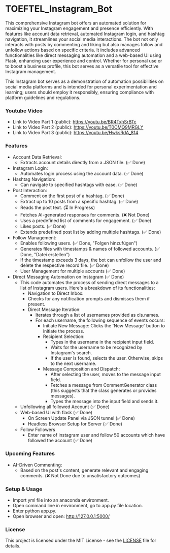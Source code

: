 # TOEFTEL_Instagram_Bot

This comprehensive Instagram bot offers an automated solution for maximizing your Instagram engagement and presence efficiently. With features like account data retrieval, automated Instagram login, and hashtag navigation, it streamlines your social media interactions. The bot not only interacts with posts by commenting and liking but also manages follow and unfollow actions based on specific criteria. It includes advanced functionalities like direct messaging automation and a web-based UI using Flask, enhancing user experience and control. Whether for personal use or to boost a business profile, this bot serves as a versatile tool for effective Instagram management.

This Instagram bot serves as a demonstration of automation possibilities on social media platforms and is intended for personal experimentation and learning; users should employ it responsibly, ensuring compliance with platform guidelines and regulations.

### Youtube Video

- Link to Video Part 1 (public): https://youtu.be/BR4TxhSrBTc
- Link to Video Part 2 (public): https://youtu.be/T0OMQ9MRGLY
- Link to Video Part 3 (public): https://youtu.be/HwksRdA_814

### Features
- Account Data Retrieval:
  - Extracts account details directly from a JSON file. (✅ Done)
- Instagram Login:
  - Automates login process using the account data. (✅ Done)
- Hashtag Navigation:
  - Can navigate to specified hashtags with ease. (✅ Done)
- Post Interaction:
  - Comment on the first post of a hashtag. (✅ Done)
  - Extract up to 10 posts from a specific hashtag. (✅ Done)
  - Reads the post text. (⏳ In Progress)
  - Fetches AI-generated responses for comments. (❌ Not Done)
  - Uses a predefined list of comments for engagement. (✅ Done)
  - Likes posts. (✅ Done)
  - Extends predefined post list by adding multiple hashtags. (✅ Done)
- Follow Management:
  - Enables following users. (✅ Done, "Folgen hinzufügen")
  - Generates files with timestamps & names of followed accounts. (✅ Done, "Datei erstellen")
  - If the timestamp exceeds 3 days, the bot can unfollow the user and delete the respective record file. (✅ Done)
  - User Management for multiple accounts (✅ Done)
- Direct Messaging Automation on Instagram (✅ Done)
  - This code automates the process of sending direct messages to a list of Instagram users. Here's a breakdown of its functionalities:
    - Navigation to Direct Inbox:
    - Checks for any notification prompts and dismisses them if present.
    - Direct Message Iteration:
      - Iterates through a list of usernames provided as cls.names.
      - For each username, the following sequence of events occurs:
        - Initiate New Message: Clicks the 'New Message' button to initiate the process.
        - Recipient Selection:
          - Types in the username in the recipient input field.
          - Waits for the username to be recognized by Instagram's search.
          - If the user is found, selects the user. Otherwise, skips to the next username.
        - Message Composition and Dispatch:
          - After selecting the user, moves to the message input field.
          - Fetches a message from CommentGenerator class (this suggests that the class generates or provides messages).
          - Types the message into the input field and sends it.
  - Unfollowing all followed Account (✅ Done)
  - Web-based UI with flask (✅ Done)
    - On Screen Update Panel via JSON tunnel (✅ Done)
    - Headless Browser Setup for Server (✅ Done)
  - Follow Followers
    - Enter name of instagram user and follow 50 accounts which have followed the account (✅ Done)

### Upcoming Features
- AI-Driven Commenting:
  - Based on the post's content, generate relevant and engaging comments. (❌ Not Done due to unsatisfactory outcomes)

### Setup & Usage
- Import yml file into an anaconda environment.
- Open command line in environment, go to app.py file location.
- Enter python app.py.
- Open browser and open: http://127.0.0.1:5000/

### License

This project is licensed under the MIT License - see the [LICENSE](LICENSE) file for details.

